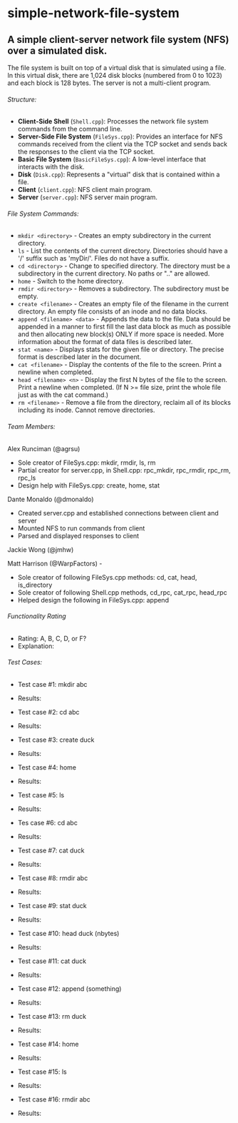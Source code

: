 # simple-network-file-system
## A simple client-server network file system (NFS) over a simulated disk.

The file system is built on top of a virtual disk that is simulated using a file. In this virtual disk, there are 1,024 disk blocks (numbered from 0 to 1023) and each block is 128 bytes. The server is not a multi-client program.

###### Structure:
- **Client-Side Shell** (`Shell.cpp`): Processes the network file system commands from the command line.
- **Server-Side File System** (`FileSys.cpp`): Provides an interface for NFS commands received from the client via the TCP socket and sends back the responses to the client via the TCP socket.
- **Basic File System** (`BasicFileSys.cpp`): A low-level interface that interacts with the disk.
- **Disk** (`Disk.cpp`): Represents a "virtual" disk that is contained within a file.
- **Client** (`client.cpp`): NFS client main program.
- **Server** (`server.cpp`): NFS server main program.

###### File System Commands:
- `mkdir <directory>` - Creates an empty subdirectory in the current directory.
- `ls` - List the contents of the current directory. Directories should have a '/' suffix such as 'myDir/'. Files do not have a suffix.
- `cd <directory>` - Change to specified directory. The directory must be a subdirectory in the current directory. No paths or ".." are allowed.
- `home` - Switch to the home directory.
- `rmdir <directory>` - Removes a subdirectory. The subdirectory must be empty.
- `create <filename>` - Creates an empty file of the filename in the current directory. An empty file consists of an inode and no data blocks.
- `append <filename> <data>` - Appends the data to the file. Data should be appended in a manner to first fill the last data block as much as possible and then allocating new block(s) ONLY if more space is needed. More information about the format of data files is described later.
- `stat <name>` - Displays stats for the given file or directory. The precise format is described later in the document.
- `cat <filename>` - Display the contents of the file to the screen. Print a newline when completed.
- `head <filename> <n>` - Display the first N bytes of the file to the screen. Print a newline when completed. (If N >= file size, print the whole file just as with the cat command.)
- `rm <filename>` - Remove a file from the directory, reclaim all of its blocks including its inode. Cannot remove directories.

###### Team Members:
Alex Runciman (@agrsu)
- Sole creator of FileSys.cpp: mkdir, rmdir, ls, rm
- Partial creator for server.cpp, in Shell.cpp: rpc_mkdir, rpc_rmdir, rpc_rm, rpc_ls
- Design help with FileSys.cpp: create, home, stat

Dante Monaldo (@dmonaldo)
- Created server.cpp and established connections between client and server
- Mounted NFS to run commands from client
- Parsed and displayed responses to client

Jackie Wong (@jmhw)

Matt Harrison (@WarpFactors) -
- Sole creator of following FileSys.cpp methods: cd, cat, head, is_directory
- Sole creator of following Shell.cpp methods, cd_rpc, cat_rpc, head_rpc
- Helped design the following in FileSys.cpp: append

###### Functionality Rating
- Rating: A, B, C, D, or F?
- Explanation:

###### Test Cases:
- Test case #1: mkdir abc
- Results:

- Test case #2: cd abc
- Results:

- Test case #3: create duck
- Results:

- Test case #4: home
- Results:

- Test case #5: ls
- Results:

- Tes case #6: cd abc
- Results:

- Test case #7: cat duck
- Results:

- Test case #8: rmdir abc
- Results:

- Test case #9: stat duck
- Results:

- Test case #10: head duck (nbytes)
- Results:

- Test case #11: cat duck
- Results:

- Test case #12: append (something)
- Results:

- Test case #13: rm duck
- Results:

- Test case #14: home
- Results:

- Test case #15: ls
- Results:

- Test case #16: rmdir abc
- Results:
